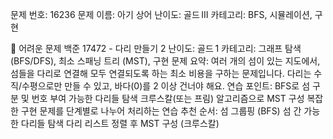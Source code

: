 문제 번호: 16236
문제 이름: 아기 상어
난이도: 골드 III
카테고리: BFS, 시뮬레이션, 구현

🚀 어려운 문제
백준 17472 - 다리 만들기 2
난이도: 골드 1
카테고리: 그래프 탐색 (BFS/DFS), 최소 스패닝 트리 (MST), 구현
문제 요약:
여러 개의 섬이 있는 지도에서, 섬들을 다리로 연결해 모두 연결되도록 하는 최소 비용을 구하는 문제입니다.
다리는 수직/수평으로만 만들 수 있고, 바다(0)를 2 이상 건너야 해요.
연습 포인트:
BFS로 섬 구분 및 번호 부여
가능한 다리들 탐색
크루스칼(또는 프림) 알고리즘으로 MST 구성
복잡한 구현 문제를 단계별로 나누어 처리하는 연습
추천 순서:
섬 그룹핑 (BFS)
섬 간 가능한 다리들 탐색
다리 리스트 정렬 후 MST 구성 (크루스칼)